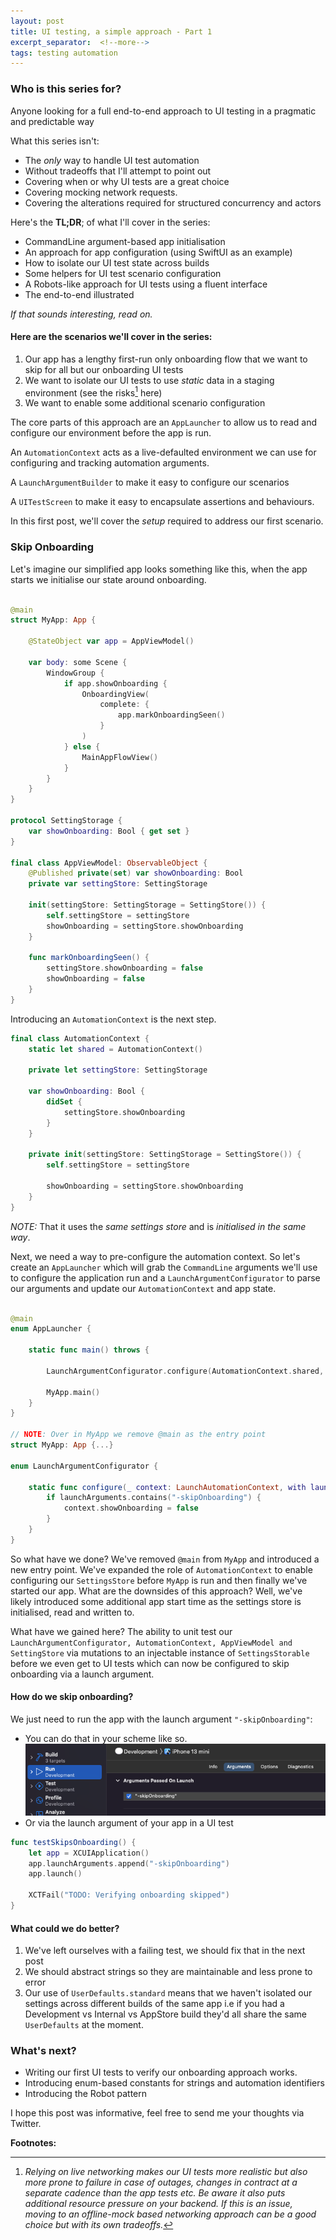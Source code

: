 ```yaml
---
layout: post
title: UI testing, a simple approach - Part 1
excerpt_separator:  <!--more-->
tags: testing automation
---
```



### Who is this series for?

Anyone looking for a full end-to-end approach to UI testing in a pragmatic and predictable way

What this series isn't:

* The _only_ way to handle UI test automation
* Without tradeoffs that I'll attempt to point out
* Covering when or why UI tests are a great choice
* Covering mocking network requests.
* Covering the alterations required for structured concurrency and actors

Here's the **TL;DR**; of what I'll cover in the series:

* CommandLine argument-based app initialisation
* An approach for app configuration (using SwiftUI as an example)
* How to isolate our UI test state across builds
* Some helpers for UI test scenario configuration
* A Robots-like approach for UI tests using a fluent interface
* The end-to-end illustrated

_If that sounds interesting, read on._

#### Here are the scenarios we'll cover in the series:

1. Our app has a lengthy first-run only onboarding flow that we want to skip for all but our onboarding UI tests
2. We want to isolate our UI tests to use _static_ data in a staging environment (see the risks[^1] here)
3. We want to enable some additional scenario configuration

The core parts of this approach are an `AppLauncher` to allow us to read and configure our environment before the app is run.

An `AutomationContext` acts as a live-defaulted environment we can use for configuring and tracking automation arguments.

A `LaunchArgumentBuilder` to make it easy to configure our scenarios

A `UITestScreen` to make it easy to encapsulate assertions and behaviours.

In this first post, we'll cover the _setup_ required to address our first scenario.

### Skip Onboarding
Let's imagine our simplified app looks something like this, when the app starts we initialise our state around onboarding.

``` swift

@main
struct MyApp: App {

    @StateObject var app = AppViewModel()

    var body: some Scene {
        WindowGroup {
            if app.showOnboarding {
                OnboardingView(
                    complete: {
                        app.markOnboardingSeen()
                    }
                )
            } else {
                MainAppFlowView()
            }
        }
    }
}

protocol SettingStorage {
    var showOnboarding: Bool { get set }
}

final class AppViewModel: ObservableObject {
    @Published private(set) var showOnboarding: Bool
    private var settingStore: SettingStorage

    init(settingStore: SettingStorage = SettingStore()) {
        self.settingStore = settingStore
        showOnboarding = settingStore.showOnboarding
    }

    func markOnboardingSeen() {
        settingStore.showOnboarding = false
        showOnboarding = false
    }
}

```

Introducing an `AutomationContext` is the next step.
``` swift
final class AutomationContext {
    static let shared = AutomationContext()

    private let settingStore: SettingStorage

    var showOnboarding: Bool {
        didSet {
            settingStore.showOnboarding
        }
    }

    private init(settingStore: SettingStorage = SettingStore()) {
        self.settingStore = settingStore

        showOnboarding = settingStore.showOnboarding
    }
}
```

*NOTE:* That it uses the _same settings store_ and is _initialised in the same way_.

Next, we need a way to pre-configure the automation context.
So let's create an `AppLauncher` which will grab the `CommandLine` arguments we'll use to configure the application run and a `LaunchArgumentConfigurator` to parse our arguments and update our `AutomationContext` and app state.

``` swift

@main
enum AppLauncher {

    static func main() throws {

        LaunchArgumentConfigurator.configure(AutomationContext.shared, with: CommandLine.arguments)

        MyApp.main()
    }
}

// NOTE: Over in MyApp we remove @main as the entry point
struct MyApp: App {...}

enum LaunchArgumentConfigurator {

    static func configure(_ context: LaunchAutomationContext, with launchArguments: [String]) {
    	if launchArguments.contains("-skipOnboarding") {
            context.showOnboarding = false
        }
    }
}
```

So what have we done? We've removed `@main` from `MyApp` and introduced a new entry point.
We've expanded the role of `AutomationContext` to enable configuring our `SettingsStore` before `MyApp` is run and then finally we've started our app.
What are the downsides of this approach? Well, we've likely introduced some additional app start time as the settings store is initialised, read and written to.

What have we gained here? The ability to unit test our `LaunchArgumentConfigurator, AutomationContext, AppViewModel and SettingStore` via mutations to an injectable instance of `SettingsStorable` before we even get to UI tests which can now be configured to skip onboarding via a launch argument.

#### How do we skip onboarding?
We just need to run the app with the launch argument `"-skipOnboarding"`:
- You can do that in your scheme like so. ![alt text](/assets/images/ui-automation-scheme-arguments.png "Scheme > Run > Arguments > Arguments Passed On Launch showing our skip onboarding flag")
- Or via the launch argument of your app in a UI test
``` swift
func testSkipsOnboarding() {
    let app = XCUIApplication()
    app.launchArguments.append("-skipOnboarding")
    app.launch()

    XCTFail("TODO: Verifying onboarding skipped")
}
```

#### What could we do better?

1. We've left ourselves with a failing test, we should fix that in the next post
2. We should abstract strings so they are maintainable and less prone to error
3. Our use of `UserDefaults.standard` means that we haven't isolated our settings across different builds of the same app i.e if you had a Development vs Internal vs AppStore build they'd all share the same `UserDefaults` at the moment.

### What's next?

* Writing our first UI tests to verify our onboarding approach works.
* Introducing enum-based constants for strings and automation identifiers
* Introducing the Robot pattern

I hope this post was informative, feel free to send me your thoughts via Twitter.


**Footnotes:**

[^1]: _Relying on live networking makes our UI tests more realistic but also more prone to failure in case of outages, changes in contract at a separate cadence than the app tests etc. Be aware it also puts additional resource pressure on your backend. If this is an issue, moving to an offline-mock based networking approach can be a good choice but with its own tradeoffs._

